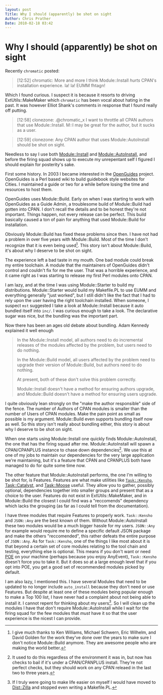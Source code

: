 ```yaml
---
layout: post
Title: Why I should (apparently) be shot on sight
Author: Chris Prather
Date: 2010-02-18 03:42
---
```


# Why I should (apparently) be shot on sight

Recently `chromatic` posted:

>   [12:52] chromatic: More and more I think Module::Install *hurts* 
>   CPAN's installation experience.  Ia!  Ia! EUMM fhtagn!

Which I found curious. I suspect it is because it resorts to driving ExtUtils::MakeMaker which `chromatic` has been vocal about hating in the past. It was however Elliot Shank's comments in response that I found really off putting.

>   [12:58] clonezone: .@chromatic_x I want to throttle all CPAN authors
>   that use Module::Install. M::I may be great for the author, but it
>   sucks as a user.

>   [12:59] clonezone: Any CPAN author that uses Module::AutoInstall
>   should be shot on sight.

Needless to say I use both [Module::Install][1] and [Module::AutoInstall][2], and before the firing squad shows up to execute my unrepentant self I figured I should explain for posterity's sake.

First some history. In 2003 I became interested in the [OpenGuides](http://openguides.org) project. OpenGuides is a Perl based wiki to build guidebook style websites for Cities. I maintained a guide or two for a while before losing the time and resources to host them.

OpenGuides uses Module::Build. Early on when I was starting to work with OpenGuides as a Guide Admin, a troublesome build of Module::Build had gotten into CPAN. I don't recall the details and to be honest they're not important. Things happen, not every release can be perfect. This build basically caused a ton of pain for anything that used Module::Build for installation. 

Obviously Module::Build has fixed these problems since then. I have not had a problem in over five years with Module::Build. Most of the time I don't recognize that it is even being used[^1]. This story isn't about Module::Build, it's about why I deserve to be shot on sight.

The experience left a bad taste in my mouth. One bad module could break my entire toolchain. A module that the maintainers of OpenGuides didn't control and couldn't fix for me the user. That was a horrible experience, and it came right as I was starting to release my first Perl modules onto CPAN. 

I am lazy, and at the time I was using Module::Starter to build my distributions. Module::Starter would build my Makefile.PL to use EUMM and everything generally "just worked", but I still didn't like the fact that I had to rely upon the user having the right toolchain installed. When someone, I suspect `mst` suggested I take a look at Module::Install because it auto bundled itself into `inc/`. I was curious enough to take a look. The declarative sugar was nice, but the bundling was the important part. 

Now there has been an ages old debate about bundling. Adam Kennedy explained it well enough

>    In the Module::Install model, all authors need to do incremental
>    releases of the modules affected by the problem, but users need to
>    do nothing.
>
>    In the Module::Build model, all users affected by the problem need
>    to upgrade their version of Module::Build, but authors need to do
>    nothing.
>
>    At present, both of these don't solve this problem correctly.
>
>    Module::Install doesn't have a method for ensuring authors upgrade,
>    and Module::Build doesn't have a method for ensuring users upgrade.

I quite obviously lean strongly on the "make the author responsible" side of the fence. The number of Authors of CPAN modules is smaller than the number of Users of CPAN modules. Make the pain point as small as possible is my argument. Module::Build even supports bundling itself now as well. So this story isn't really about bundling either, this story is about why I deserve to be shot on sight.

When one starts using Module::Install one quickly finds Module::AutoInstall, the one that has the firing squad after me. Module::AutoInstall will spawn a CPAN/CPANPLUS instance to chase down dependencies[^2]. We use this at one of my jobs to maintain our dependencies for the very large application we're maintaining, but it's a feature that CPAN and CPANPLUS both have managed to do for quite some time now.

The other feature that Module::AutoInstall performs, the one I'm willing to be shot for, is Features. Features are what make utilities like [`Task::Kensho`][3], [Task::Catalyst][4], and [Task::Moose][5] useful. They allow you to gather, possibly optional, dependencies together into smaller groups and present that as a choice to the user. Features do not exist in ExtUtils::MakeMaker, and in Module::Build the closest I could find was a "reccomends" dependency which lacks the grouping (as far as I could tell from the documentation).

I have three modules that require Features to properly work. `Task::Kensho` and `JSON::Any` are the best known of them. Without Module::AutoInstall these two modules would be a much bigger hassle for my users. `JSON::Any` for example would require me to define a specific default JSON package and make the others "reccomended", this rather defeats the entire purpose of `JSON::Any`. As for `Task::Kensho`, one of the things I like most about it is that beyond a certain set of core modules relating to the tool chain and testing, everything else is optional. This means if you don't want or need [POE](http://search.cpan.org/dist/POE) on your machine (perhaps because you enjoy AnyEvent), `Task::Kensho` doesn't force you to take it. But it does so at a large enough level that if you opt into POE, you get a good set of recommended modules picked by default.

I am also lazy, I mentioned this. I have several Modules that need to be updated to no longer include `auto_install` because they don't need or use Features. But despite at least one of these modules being popular enough to make a Top 100 list, I have never had a complaint about not being able to install it. I cannot repent for thinking about my users[^3]. So I will clean up the modules I have that don't require Module::AutoInstall while I wait for the firing squad for the few modules that *must* have it so that the user experience is the nicest I can provide.

[^1]: I give much thanks to Ken Williams, Michael Schwern, Eric Wilhelm, and David Golden for the work they've done over the years to make sure I don't notice Module::Build anymore. They are awesome people who are making the world better.

[^2]: It used to do this regardless of the environment it was in, but now has checks to bail if it's under a CPAN/CPANPLUS install. They're not perfect checks, but they should work on any CPAN releaed in the last two to three years.

[^3]: If I truly were going to make life easier on myself I would have moved to [Dist::Zilla](http://search.cpan.org/dist/Dist-Zilla) and stopped even writing a Makefile.PL.

[1]: http://search.cpan.org/dist/Module-Install/lib/Module/Install.pm
[2]: http://search.cpan.org/dist/Module-Install/lib/Module/AutoInstall.pm
[3]: http://search.cpan.org/dist/Task-Kensho
[4]: http://search.cpan.org/dist/Task-Catalyst
[5]: http://search.cpan.org/dist/Task-Moose